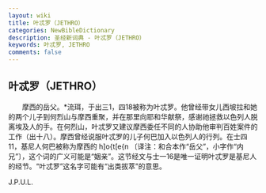 ```yaml
---
layout: wiki
title: 叶忒罗（JETHRO）
categories: NewBibleDictionary
description: 圣经新词典 - 叶忒罗（JETHRO）
keywords: 叶忒罗, JETHRO
comments: false
---
```


## 叶忒罗（JETHRO）

　　摩西的岳父。*流珥，于出三1，四18被称为叶忒罗。他曾经带女儿西坡拉和她的两个儿子到何烈山与摩西重聚，并在那里向耶和华献祭，感谢祂拯救以色列人脱离埃及人的手。在何烈山，叶忒罗又建议摩西委任不同的人协助他审判百姓案件的工作（出十八）。摩西曾经说服叶忒罗的儿子何巴加入以色列人的行列。在士四11，基尼人何巴被称为摩西的 h]o{t[e{n 〔译注：和合本作“岳父”，小字作“内兄”〕，这个词的广义可能是“姻亲”。这节经文与士一16是唯一证明叶忒罗是基尼人的经节。“叶忒罗”这名字可能有“出类拔萃”的意思。

J.P.U.L.








